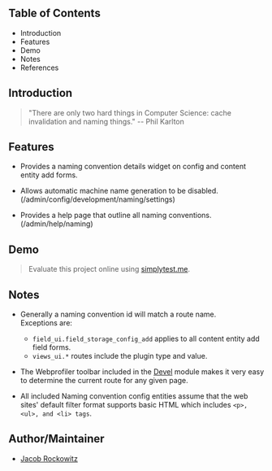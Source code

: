 
Table of Contents
-----------------

* Introduction
* Features
* Demo
* Notes
* References


Introduction
------------

> "There are only two hard things in Computer Science: cache invalidation and naming things." -- Phil Karlton


Features
--------

- Provides a naming convention details widget on config and content entity
  add forms.

- Allows automatic machine name generation to be disabled.
  (/admin/config/development/naming/settings)
    
- Provides a help page that outline all naming conventions.  
  (/admin/help/naming)


Demo
----

> Evaluate this project online using [simplytest.me](https://simplytest.me/project/naming).


Notes
-----

- Generally a naming convention id will match a route name.  
  Exceptions are:
    - `field_ui.field_storage_config_add` applies to all content entity add 
      field forms.
    - `views_ui.*` routes include the plugin type and value.
    
- The Webprofiler toolbar included in the [Devel](https://www.drupal.org/project/devel)
  module makes it very easy to determine the current route for any given page.

- All included Naming convention config entities assume that the web sites' 
  default filter format supports basic HTML which includes 
  `<p>, <ul>, and <li> tags`.


Author/Maintainer
-----------------

- [Jacob Rockowitz](http://drupal.org/user/371407)
